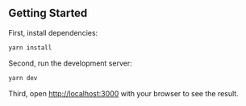 ## Getting Started

First, install dependencies:

```bash
yarn install

```

Second, run the development server:

```bash
yarn dev

```

Third, open [http://localhost:3000](http://localhost:3000) with your browser to see the result.
